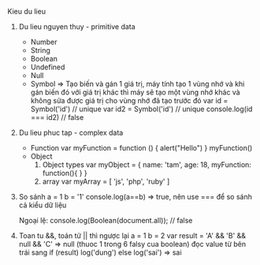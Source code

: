 Kieu du lieu

1. Du lieu nguyen thuy - primitive data
    - Number
    - String
    - Boolean
    - Undefined
    - Null
    - Symbol
    => Tạo biến và gán 1 giá trị, máy tính tạo 1 vùng nhớ và khi gán biến đó với giá trị khác thì máy sẽ tạo một vùng nhớ khác và không sửa được giá trị cho vùng nhớ đã tạo trước đó
    var id = Symbol('id') // unique
    var id2 = Symbol('id') // unique
    console.log(id === id2) // false
2. Du lieu phuc tap - complex data
    - Function
    var myFunction = function () {
        alert("Hello")
    }
    myFunction()
    - Object
        1. Object types
        var myObject = {
            name: 'tam',
            age: 18,
            myFunction: function(){
            }
        }
        2. array
        var myArray = [
            'js',
            'php',
            'ruby'
        ]
3. So sánh
    a = 1
    b = '1'
    console.log(a==b) => true, nên use === để so sánh cả kiểu dữ liệu

    Ngoại lệ: console.log(Boolean(document.all)); // false

4. Toan tu &&, toán tử || thì ngược lại
    a = 1
    b = 2
    var result = 'A' && 'B' && null && 'C' => null (thuoc 1 trong 6 falsy cua boolean) đọc value từ bên trái sang
    if (result) log('dung') else log('sai') => sai 